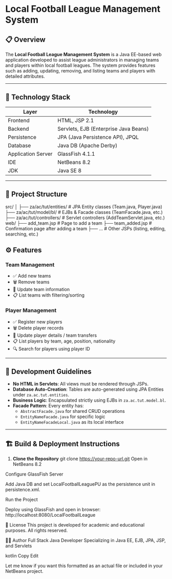 # Local Football League Management System

## 📋 Overview
The **Local Football League Management System** is a Java EE-based web application developed to assist league administrators in managing teams and players within local football leagues. The system provides features such as adding, updating, removing, and listing teams and players with detailed attributes.

---

## 🧰 Technology Stack

| Layer               | Technology                             |
|--------------------|----------------------------------------|
| Frontend           | HTML, JSP 2.1                          |
| Backend            | Servlets, EJB (Enterprise Java Beans) |
| Persistence        | JPA (Java Persistence API), JPQL       |
| Database           | Java DB (Apache Derby)                |
| Application Server | GlassFish 4.1.1                        |
| IDE                | NetBeans 8.2                          |
| JDK                | Java SE 8                             |

---

## 📁 Project Structure

src/
│
├── za/ac/tut/entities/      # JPA Entity classes (Team.java, Player.java)
├── za/ac/tut/model/bl/      # EJBs & Facade classes (TeamFacade.java, etc.)
├── za/ac/tut/controllers/   # Servlet controllers (AddTeamServlet.java, etc.)
web/
├── add_team.jsp             # Page to add a team
├── team_added.jsp           # Confirmation page after adding a team
├── ...                      # Other JSPs (listing, editing, searching, etc.)



## ⚙️ Features

### Team Management
- ✅ Add new teams
- 🗑️ Remove teams
- 🔁 Update team information
- 📋 List teams with filtering/sorting

### Player Management
- ✅ Register new players
- 🗑️ Delete player records
- 🔁 Update player details / team transfers
- 📋 List players by team, age, position, nationality
- 🔍 Search for players using player ID

---

## 🚦 Development Guidelines

- **No HTML in Servlets**: All views must be rendered through JSPs.
- **Database Auto-Creation**: Tables are auto-generated using JPA Entities under `za.ac.tut.entities`.
- **Business Logic**: Encapsulated strictly using EJBs in `za.ac.tut.model.bl`.
- **Facade Pattern**: Every entity has:
  - `AbstractFacade.java` for shared CRUD operations
  - `EntityNameFacade.java` for specific logic
  - `EntityNameFacadeLocal.java` as its local interface

---

## 🏗️ Build & Deployment Instructions

1. **Clone the Repository**
   git clone https://your-repo-url.git
Open in NetBeans 8.2

Configure GlassFish Server

Add Java DB and set LocalFootballLeaguePU as the persistence unit in persistence.xml.

Run the Project

Deploy using GlassFish and open in browser: http://localhost:8080/LocalFootballLeague

📄 License
This project is developed for academic and educational purposes. All rights reserved.

🙋‍♂️ Author
Full Stack Java Developer
Specializing in Java EE, EJB, JPA, JSP, and Servlets

kotlin
Copy
Edit

Let me know if you want this formatted as an actual file or included in your NetBeans project.
